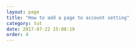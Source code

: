 ```yaml
---
layout: page
title: "How to add a page to account setting"
category: tut
date: 2017-07-22 15:08:19
order: 4
---
```

